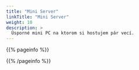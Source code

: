 ```yaml
---
title: "Mini Server"
linkTitle: "Mini Server"
weight: 10
description: >
  Úsporné mini PC na ktorom si hostujem pár vecí.
---
```


{{% pageinfo %}}

{{% /pageinfo %}}





